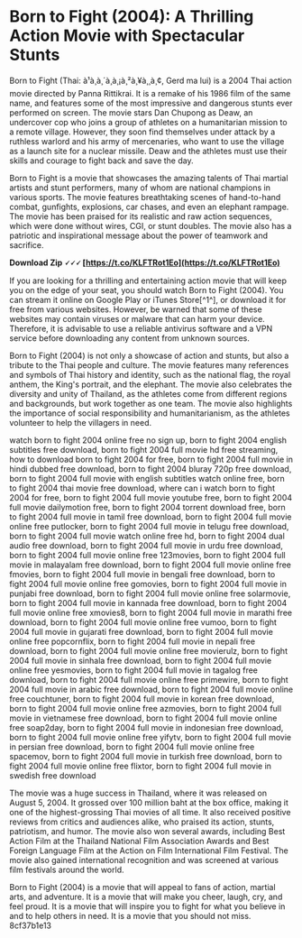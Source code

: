 # Born to Fight (2004): A Thrilling Action Movie with Spectacular Stunts
 
Born to Fight (Thai: à¹à¸à¸´à¸à¸¡à¸²à¸¥à¸¸à¸¢, Gerd ma lui) is a 2004 Thai action movie directed by Panna Rittikrai. It is a remake of his 1986 film of the same name, and features some of the most impressive and dangerous stunts ever performed on screen. The movie stars Dan Chupong as Deaw, an undercover cop who joins a group of athletes on a humanitarian mission to a remote village. However, they soon find themselves under attack by a ruthless warlord and his army of mercenaries, who want to use the village as a launch site for a nuclear missile. Deaw and the athletes must use their skills and courage to fight back and save the day.
 
Born to Fight is a movie that showcases the amazing talents of Thai martial artists and stunt performers, many of whom are national champions in various sports. The movie features breathtaking scenes of hand-to-hand combat, gunfights, explosions, car chases, and even an elephant rampage. The movie has been praised for its realistic and raw action sequences, which were done without wires, CGI, or stunt doubles. The movie also has a patriotic and inspirational message about the power of teamwork and sacrifice.
 
**Download Zip 🗸🗸🗸 [https://t.co/KLFTRot1Eo](https://t.co/KLFTRot1Eo)**


 
If you are looking for a thrilling and entertaining action movie that will keep you on the edge of your seat, you should watch Born to Fight (2004). You can stream it online on Google Play or iTunes Store[^1^], or download it for free from various websites. However, be warned that some of these websites may contain viruses or malware that can harm your device. Therefore, it is advisable to use a reliable antivirus software and a VPN service before downloading any content from unknown sources.
  
Born to Fight (2004) is not only a showcase of action and stunts, but also a tribute to the Thai people and culture. The movie features many references and symbols of Thai history and identity, such as the national flag, the royal anthem, the King's portrait, and the elephant. The movie also celebrates the diversity and unity of Thailand, as the athletes come from different regions and backgrounds, but work together as one team. The movie also highlights the importance of social responsibility and humanitarianism, as the athletes volunteer to help the villagers in need.
 
watch born to fight 2004 online free no sign up,  born to fight 2004 english subtitles free download,  born to fight 2004 full movie hd free streaming,  how to download born to fight 2004 for free,  born to fight 2004 full movie in hindi dubbed free download,  born to fight 2004 bluray 720p free download,  born to fight 2004 full movie with english subtitles watch online free,  born to fight 2004 thai movie free download,  where can i watch born to fight 2004 for free,  born to fight 2004 full movie youtube free,  born to fight 2004 full movie dailymotion free,  born to fight 2004 torrent download free,  born to fight 2004 full movie in tamil free download,  born to fight 2004 full movie online free putlocker,  born to fight 2004 full movie in telugu free download,  born to fight 2004 full movie watch online free hd,  born to fight 2004 dual audio free download,  born to fight 2004 full movie in urdu free download,  born to fight 2004 full movie online free 123movies,  born to fight 2004 full movie in malayalam free download,  born to fight 2004 full movie online free fmovies,  born to fight 2004 full movie in bengali free download,  born to fight 2004 full movie online free gomovies,  born to fight 2004 full movie in punjabi free download,  born to fight 2004 full movie online free solarmovie,  born to fight 2004 full movie in kannada free download,  born to fight 2004 full movie online free xmovies8,  born to fight 2004 full movie in marathi free download,  born to fight 2004 full movie online free vumoo,  born to fight 2004 full movie in gujarati free download,  born to fight 2004 full movie online free popcornflix,  born to fight 2004 full movie in nepali free download,  born to fight 2004 full movie online free movierulz,  born to fight 2004 full movie in sinhala free download,  born to fight 2004 full movie online free yesmovies,  born to fight 2004 full movie in tagalog free download,  born to fight 2004 full movie online free primewire,  born to fight 2004 full movie in arabic free download,  born to fight 2004 full movie online free couchtuner,  born to fight 2004 full movie in korean free download,  born to fight 2004 full movie online free azmovies,  born to fight 2004 full movie in vietnamese free download,  born to fight 2004 full movie online free soap2day,  born to fight 2004 full movie in indonesian free download,  born to fight 2004 full movie online free yifytv,  born to fight 2004 full movie in persian free download,  born to fight 2004 full movie online free spacemov,  born to fight 2004 full movie in turkish free download,  born to fight 2004 full movie online free flixtor,  born to fight 2004 full movie in swedish free download
 
The movie was a huge success in Thailand, where it was released on August 5, 2004. It grossed over 100 million baht at the box office, making it one of the highest-grossing Thai movies of all time. It also received positive reviews from critics and audiences alike, who praised its action, stunts, patriotism, and humor. The movie also won several awards, including Best Action Film at the Thailand National Film Association Awards and Best Foreign Language Film at the Action on Film International Film Festival. The movie also gained international recognition and was screened at various film festivals around the world.
 
Born to Fight (2004) is a movie that will appeal to fans of action, martial arts, and adventure. It is a movie that will make you cheer, laugh, cry, and feel proud. It is a movie that will inspire you to fight for what you believe in and to help others in need. It is a movie that you should not miss.
 8cf37b1e13
 
